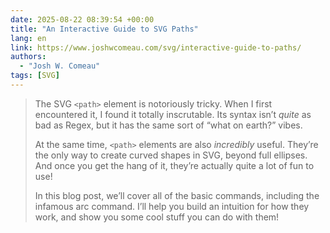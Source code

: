 ```yaml
---
date: 2025-08-22 08:39:54 +00:00
title: "An Interactive Guide to SVG Paths"
lang: en
link: https://www.joshwcomeau.com/svg/interactive-guide-to-paths/
authors:
  - "Josh W. Comeau"
tags: [SVG]
---
```


> The SVG `<path>` element is notoriously tricky. When I first encountered it, I found it totally inscrutable. Its syntax isn’t *quite* as bad as Regex, but it has the same sort of “what on earth?” vibes.
> 
> At the same time, `<path>` elements are also *incredibly* useful. They’re the only way to create curved shapes in SVG, beyond full ellipses. And once you get the hang of it, they’re actually quite a lot of fun to use!
> 
> In this blog post, we’ll cover all of the basic commands, including the infamous arc command. I’ll help you build an intuition for how they work, and show you some cool stuff you can do with them!
